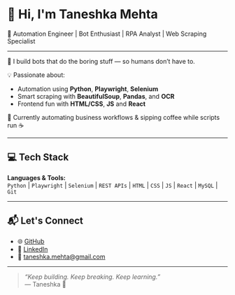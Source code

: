 # 👋 Hi, I'm Taneshka Mehta

🎯 Automation Engineer | Bot Enthusiast | RPA Analyst | Web Scraping Specialist

---

🚀 I build bots that do the boring stuff — so humans don’t have to.

💡 Passionate about:
- Automation using **Python**, **Playwright**, **Selenium**
- Smart scraping with **BeautifulSoup**, **Pandas**, and **OCR**
- Frontend fun with **HTML/CSS**, **JS** and **React**

📌 Currently automating business workflows & sipping coffee while scripts run ☕

---

## 💻 Tech Stack
**Languages & Tools:**  
`Python` | `Playwright` | `Selenium` | `REST APIs` | `HTML` | `CSS` | `JS` | `React` | `MySQL` | `Git`

---

## 📬 Let's Connect
- 🌐 [GitHub](https://github.com/scriptedbyT)
- 💼 [LinkedIn](https://www.linkedin.com/in/taneshka-mehta-2145341a7/)
- 📧 taneshka.mehta@gmail.com

---

> _“Keep building. Keep breaking. Keep learning.”_  
> — Taneshka 🚀
